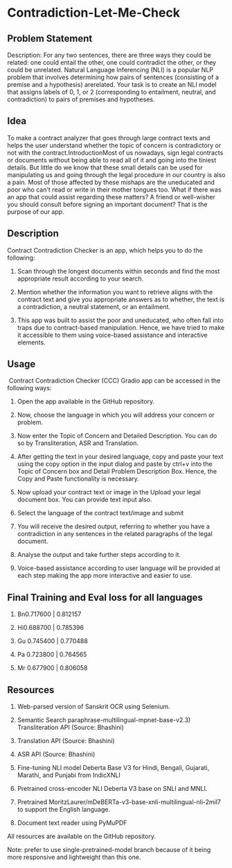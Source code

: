 # Contradiction-Let-Me-Check


## Problem Statement

Description: For any two sentences, there are three ways they could be related: one could entail the other, one could contradict the other, or they could be unrelated. Natural Language Inferencing (NLI) is a popular NLP problem that involves determining how pairs of sentences (consisting of a premise and a hypothesis) arerelated. Your task is to create an NLI model that assigns labels of 0, 1, or 2 (corresponding to entailment, neutral, and contradiction) to pairs of premises and hypotheses.

## Idea

To make a contract analyzer that goes through large contract texts and helps the user understand whether the topic of concern is contradictory or not with the contract.IntroductionMost of us nowadays, sign legal contracts or documents without being able to read all of it and going into the tiniest details. But little do we know that these small details can be used for manipulating us and going through the legal procedure in our country is also a pain. Most of those affected by these mishaps are the uneducated and poor who can't read or write in their mother tongues too. What if there was an app that could assist regarding these matters? A friend or well-wisher you should consult before signing an important document? That is the purpose of our app.

## Description

Contract Contradiction Checker is an app, which helps you to do the following:

1) Scan through the longest documents within seconds and find the most appropriate result according to your search.

2) Mention whether the information you want to retrieve aligns with the contract text and give you appropriate answers as to whether, the text is a contradiction, a neutral statement, or an entailment.

3) This app was built to assist the poor and uneducated, who often fall into traps due to contract-based manipulation. Hence, we have tried to make it accessible to them using voice-based assistance and interactive elements.

## Usage

 Contract Contradiction Checker (CCC) Gradio app can be accessed in the following ways:

1) Open the app available in the GitHub repository.

2) Now, choose the language in which you will address your concern or problem.

3) Now enter the Topic of Concern and Detailed Description. You can do so by Transliteration, ASR and Translation.

4) After getting the text in your desired language, copy and paste your text using the copy option in the input dialog and paste by ctrl+v into the Topic of 
        Concern box and Detail Problem Description Box. Hence, the Copy and Paste functionality is necessary.

5) Now upload your contract text or image in the Upload your legal document box. You can provide text input also.

6) Select the language of the contract text/image and submit

7) You will receive the desired output, referring to whether you have a contradiction in any sentences in the related paragraphs of the legal document.

8) Analyse the output and take further steps according to it.

9) Voice-based assistance according to user language will be provided at each step making the app more interactive and easier to use.

## Final Training and Eval loss for all languages

1.  Bn0.717600 | 0.812157
    
2.  Hi0.688700 | 0.785396
    
3.  Gu 0.745400 | 0.770488
    
4.  Pa 0.723800 | 0.764565
    
5.  Mr 0.677900 | 0.806058
    

## Resources

1) Web-parsed version of Sanskrit OCR using Selenium.

2) Semantic Search paraphrase-multilingual-mpnet-base-v2.3)      Transliteration API (Source: Bhashini)

4) Translation API (Source: Bhashini)

5) ASR API (Source: Bhashini)

6) Fine-tuning NLI model Deberta Base V3 for Hindi, Bengali, Gujarati, Marathi, and Punjabi from IndicXNLI

7) Pretrained cross-encoder NLI Deberta V3 base on SNLI and MNLI.
   
8) Pretrained MoritzLaurer/mDeBERTa-v3-base-xnli-multilingual-nli-2mil7 to support the English language.

9) Document text reader using PyMuPDF

All resources are available on the GitHub repository.

Note: prefer to use single-pretrained-model branch because of it being more responsive and lightweight than this one.
